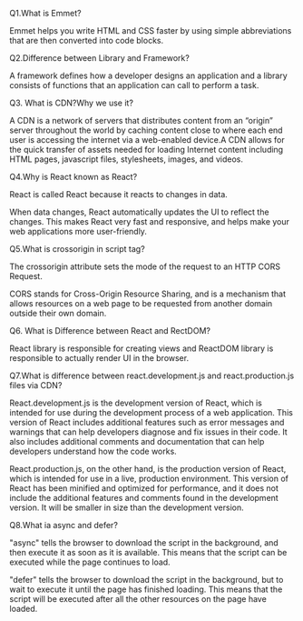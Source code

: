 Q1.What is Emmet?

Emmet helps you write HTML and CSS faster by using simple abbreviations that are then converted into code blocks.

Q2.Difference between Library and Framework?

A framework defines how a developer designs an application and a library consists of functions that an application can call to perform a task. 

Q3. What is CDN?Why we use it?

A CDN is a network of servers that distributes content from an “origin” server throughout the world by caching content close to where each end user is accessing the internet via a web-enabled device.A CDN allows for the quick transfer of assets needed for loading Internet content including HTML pages, javascript files, stylesheets, images, and videos.

Q4.Why is React known as React?

React is called React because it reacts to changes in data.

When data changes, React automatically updates the UI to reflect the changes. This makes React very fast and responsive, and helps make your web applications more user-friendly.

Q5.What is crossorigin in script tag?

The crossorigin attribute sets the mode of the request to an HTTP CORS Request.

CORS stands for Cross-Origin Resource Sharing, and is a mechanism that allows resources on a web page to be requested from another domain outside their own domain.

Q6. What is Difference between React and RectDOM?

React library is responsible for creating views and ReactDOM library is responsible to actually render UI in the browser.

Q7.What is difference between react.development.js and react.production.js files via CDN?

React.development.js is the development version of React, which is intended for use during the development process of a web application. This version of React includes additional features such as error messages and warnings that can help developers diagnose and fix issues in their code. It also includes additional comments and documentation that can help developers understand how the code works.

React.production.js, on the other hand, is the production version of React, which is intended for use in a live, production environment. This version of React has been minified and optimized for performance, and it does not include the additional features and comments found in the development version. It will be smaller in size than the development version.


Q8.What ia async and defer?

"async" tells the browser to download the script in the background, and then execute it as soon as it is available. This means that the script can be executed while the page continues to load.

"defer" tells the browser to download the script in the background, but to wait to execute it until the page has finished loading. This means that the script will be executed after all the other resources on the page have loaded.











